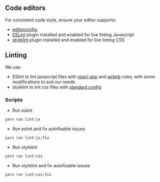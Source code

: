 ## Code editors
For consistent code style, ensure your editor supports:

-   [editorconfig](http://editorconfig.org/#download).
-   [ESLint](http://eslint.org/docs/user-guide/integrations#editors) plugin installed and enabled for live linting Javascript
-   [stylelint](https://github.com/stylelint/stylelint/blob/master/docs/user-guide/complementary-tools.md#editor-plugins) plugin installed and enabled for live linting CSS

## Linting
We use:

-   ESlint to lint javascript files with [react-app](https://www.npmjs.com/package/eslint-config-react-app) and [airbnb](https://github.com/airbnb/javascript) rules, with some modifications to suit our needs
-   stylelint to lint css files with [standard config](https://github.com/stylelint/stylelint-config-standard)

### Scripts
-   Run eslint
```sh
yarn run lint:js
```

-   Run eslint and fix autofixable issues
```sh
yarn run lint:js:fix
```

-   Run stylelint
```sh
yarn run lint:css
```

-   Run stylelint and fix autofixable issues
```sh
yarn run lint:css:fix
```
